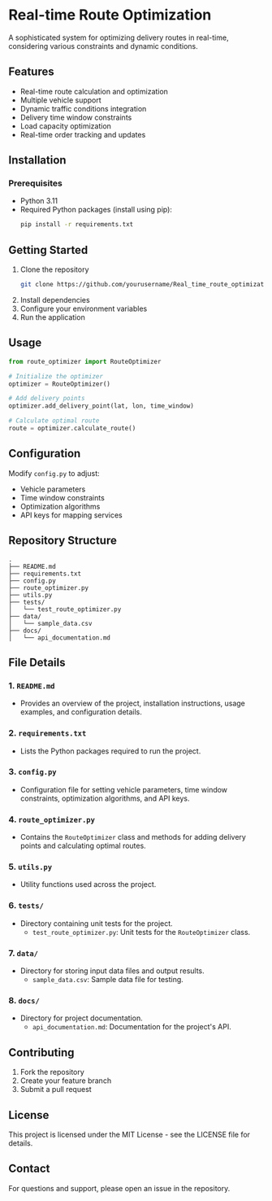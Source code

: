 # Real-time Route Optimization

A sophisticated system for optimizing delivery routes in real-time, considering various constraints and dynamic conditions.

## Features

- Real-time route calculation and optimization
- Multiple vehicle support
- Dynamic traffic conditions integration
- Delivery time window constraints
- Load capacity optimization
- Real-time order tracking and updates

## Installation

### Prerequisites

- Python 3.11
- Required Python packages (install using pip):
  ```bash
  pip install -r requirements.txt
  ```

## Getting Started

1. Clone the repository
   ```bash
   git clone https://github.com/yourusername/Real_time_route_optimization.git
   ```
2. Install dependencies
3. Configure your environment variables
4. Run the application

## Usage

```python
from route_optimizer import RouteOptimizer

# Initialize the optimizer
optimizer = RouteOptimizer()

# Add delivery points
optimizer.add_delivery_point(lat, lon, time_window)

# Calculate optimal route
route = optimizer.calculate_route()
```

## Configuration

Modify `config.py` to adjust:

- Vehicle parameters
- Time window constraints
- Optimization algorithms
- API keys for mapping services

## Repository Structure

```
.
├── README.md
├── requirements.txt
├── config.py
├── route_optimizer.py
├── utils.py
├── tests/
│   └── test_route_optimizer.py
├── data/
│   └── sample_data.csv
├── docs/
│   └── api_documentation.md
```

## File Details

### 1. `README.md`

- Provides an overview of the project, installation instructions, usage examples, and configuration details.

### 2. `requirements.txt`

- Lists the Python packages required to run the project.

### 3. `config.py`

- Configuration file for setting vehicle parameters, time window constraints, optimization algorithms, and API keys.

### 4. `route_optimizer.py`

- Contains the `RouteOptimizer` class and methods for adding delivery points and calculating optimal routes.

### 5. `utils.py`

- Utility functions used across the project.

### 6. `tests/`

- Directory containing unit tests for the project.
  - `test_route_optimizer.py`: Unit tests for the `RouteOptimizer` class.

### 7. `data/`

- Directory for storing input data files and output results.
  - `sample_data.csv`: Sample data file for testing.

### 8. `docs/`

- Directory for project documentation.
  - `api_documentation.md`: Documentation for the project's API.

## Contributing

1. Fork the repository
2. Create your feature branch
3. Submit a pull request

## License

This project is licensed under the MIT License - see the LICENSE file for details.

## Contact

For questions and support, please open an issue in the repository.
